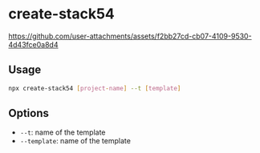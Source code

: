 # create-stack54

https://github.com/user-attachments/assets/f2bb27cd-cb07-4109-9530-4d43fce0a8d4

## Usage

```bash
npx create-stack54 [project-name] --t [template]
```

## Options

- `--t`: name of the template
- `--template`: name of the template
